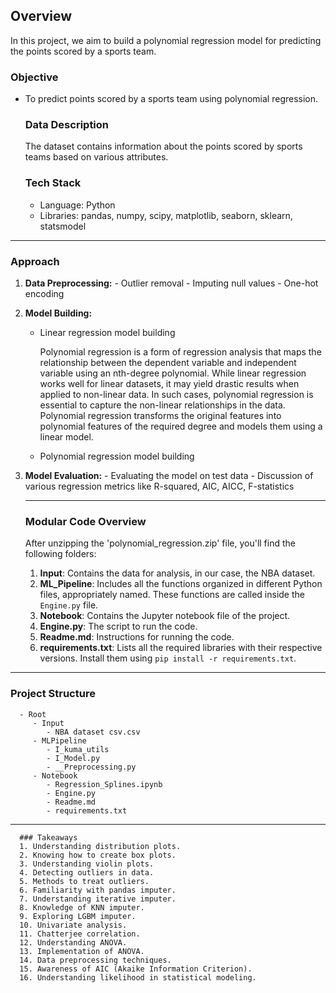 ## Overview

In this project, we aim to build a polynomial regression model for predicting the points scored by a sports team.

### Objective
- To predict points scored by a sports team using polynomial regression.

  ### Data Description
  The dataset contains information about the points scored by sports teams based on various attributes.

  ### Tech Stack
  - Language: Python
  - Libraries: pandas, numpy, scipy, matplotlib, seaborn, sklearn, statsmodel

---

### Approach

 1. **Data Preprocessing:**
         - Outlier removal
         - Imputing null values
         - One-hot encoding

  2. **Model Building:**
     - Linear regression model building

         Polynomial regression is a form of regression analysis that maps the relationship between the dependent variable and independent variable using an nth-degree polynomial. While linear regression works well for linear datasets, it may yield drastic results when applied to non-linear data. In such cases, polynomial regression is essential to capture the non-linear relationships in the data. Polynomial regression transforms the original features into polynomial features of the required degree and models them using a linear model.

      - Polynomial regression model building

  3. **Model Evaluation:**
         - Evaluating the model on test data
         - Discussion of various regression metrics like R-squared, AIC, AICC, F-statistics

      ---

      ### Modular Code Overview
      After unzipping the 'polynomial_regression.zip' file, you'll find the following folders:

      1. **Input**: Contains the data for analysis, in our case, the NBA dataset.
      2. **ML_Pipeline**: Includes all the functions organized in different Python files, appropriately named. These functions are called inside the `Engine.py` file.
      3. **Notebook**: Contains the Jupyter notebook file of the project.
      4. **Engine.py**: The script to run the code.
      5. **Readme.md**: Instructions for running the code.
      6. **requirements.txt**: Lists all the required libraries with their respective versions. Install them using `pip install -r requirements.txt`.

---
### Project Structure

      - Root
         - Input
            - NBA dataset csv.csv
         - MLPipeline
            - I_kuma_utils
            - I_Model.py
            - __Preprocessing.py
         - Notebook
            - Regression_Splines.ipynb
            - Engine.py
            - Readme.md
            - requirements.txt


---
   

      ### Takeaways
      1. Understanding distribution plots.
      2. Knowing how to create box plots.
      3. Understanding violin plots.
      4. Detecting outliers in data.
      5. Methods to treat outliers.
      6. Familiarity with pandas imputer.
      7. Understanding iterative imputer.
      8. Knowledge of KNN imputer.
      9. Exploring LGBM imputer.
      10. Univariate analysis.
      11. Chatterjee correlation.
      12. Understanding ANOVA.
      13. Implementation of ANOVA.
      14. Data preprocessing techniques.
      15. Awareness of AIC (Akaike Information Criterion).
      16. Understanding likelihood in statistical modeling.
